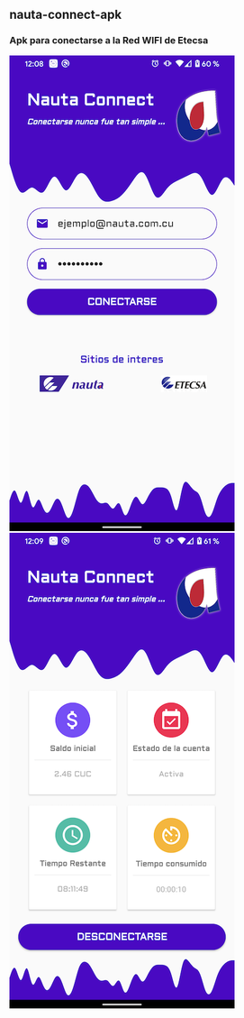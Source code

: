 ## nauta-connect-apk

### Apk para conectarse a la Red WIFI de Etecsa

![Captura de pantalla del login](imgs/p1.png?raw=true "Captura de pantalla del login") ![Captura de pantalla principal](imgs/p2.png?raw=true "Captura de pantalla principal")
